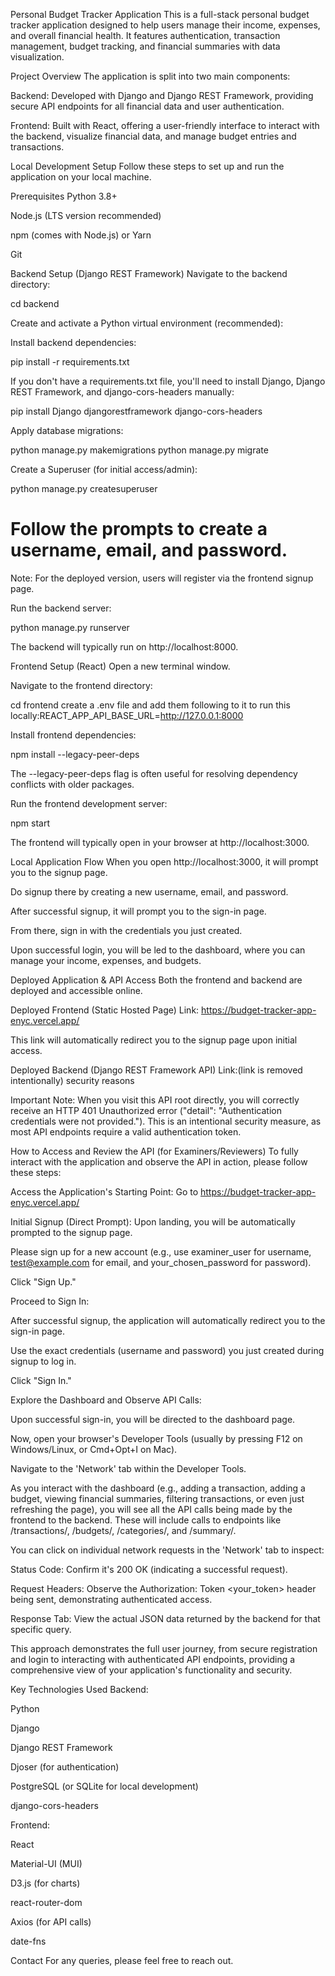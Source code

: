Personal Budget Tracker Application
This is a full-stack personal budget tracker application designed to help users manage their income, expenses, and overall financial health. It features authentication, transaction management, budget tracking, and financial summaries with data visualization.

Project Overview
The application is split into two main components:

Backend: Developed with Django and Django REST Framework, providing secure API endpoints for all financial data and user authentication.

Frontend: Built with React, offering a user-friendly interface to interact with the backend, visualize financial data, and manage budget entries and transactions.

Local Development Setup
Follow these steps to set up and run the application on your local machine.

Prerequisites
Python 3.8+

Node.js (LTS version recommended)

npm (comes with Node.js) or Yarn

Git

Backend Setup (Django REST Framework)
Navigate to the backend directory:

cd backend

Create and activate a Python virtual environment (recommended):



Install backend dependencies:

pip install -r requirements.txt 

If you don't have a requirements.txt file, you'll need to install Django, Django REST Framework, and django-cors-headers manually:

pip install Django djangorestframework django-cors-headers

Apply database migrations:

python manage.py makemigrations
python manage.py migrate

Create a Superuser (for initial access/admin):

python manage.py createsuperuser
# Follow the prompts to create a username, email, and password.

Note: For the deployed version, users will register via the frontend signup page.

Run the backend server:

python manage.py runserver

The backend will typically run on http://localhost:8000.

Frontend Setup (React)
Open a new terminal window.

Navigate to the frontend directory:

cd frontend
create a .env file and add them following to it to run this locally:REACT_APP_API_BASE_URL=http://127.0.0.1:8000


Install frontend dependencies:

npm install --legacy-peer-deps

The --legacy-peer-deps flag is often useful for resolving dependency conflicts with older packages.

Run the frontend development server:

npm start

The frontend will typically open in your browser at http://localhost:3000.

Local Application Flow
When you open http://localhost:3000, it will prompt you to the signup page.

Do signup there by creating a new username, email, and password.

After successful signup, it will prompt you to the sign-in page.

From there, sign in with the credentials you just created.

Upon successful login, you will be led to the dashboard, where you can manage your income, expenses, and budgets.

Deployed Application & API Access
Both the frontend and backend are deployed and accessible online.

Deployed Frontend (Static Hosted Page)
Link: https://budget-tracker-app-enyc.vercel.app/

This link will automatically redirect you to the signup page upon initial access.

Deployed Backend (Django REST Framework API)
Link:(link is removed intentionally) security reasons

Important Note: When you visit this API root directly, you will correctly receive an HTTP 401 Unauthorized error ("detail": "Authentication credentials were not provided."). This is an intentional security measure, as most API endpoints require a valid authentication token.

How to Access and Review the API (for Examiners/Reviewers)
To fully interact with the application and observe the API in action, please follow these steps:

Access the Application's Starting Point:
Go to https://budget-tracker-app-enyc.vercel.app/

Initial Signup (Direct Prompt):
Upon landing, you will be automatically prompted to the signup page.

Please sign up for a new account (e.g., use examiner_user for username, test@example.com for email, and your_chosen_password for password).

Click "Sign Up."

Proceed to Sign In:

After successful signup, the application will automatically redirect you to the sign-in page.

Use the exact credentials (username and password) you just created during signup to log in.

Click "Sign In."

Explore the Dashboard and Observe API Calls:

Upon successful sign-in, you will be directed to the dashboard page.

Now, open your browser's Developer Tools (usually by pressing F12 on Windows/Linux, or Cmd+Opt+I on Mac).

Navigate to the 'Network' tab within the Developer Tools.

As you interact with the dashboard (e.g., adding a transaction, adding a budget, viewing financial summaries, filtering transactions, or even just refreshing the page), you will see all the API calls being made by the frontend to the backend. These will include calls to endpoints like /transactions/, /budgets/, /categories/, and /summary/.

You can click on individual network requests in the 'Network' tab to inspect:

Status Code: Confirm it's 200 OK (indicating a successful request).

Request Headers: Observe the Authorization: Token <your_token> header being sent, demonstrating authenticated access.

Response Tab: View the actual JSON data returned by the backend for that specific query.

This approach demonstrates the full user journey, from secure registration and login to interacting with authenticated API endpoints, providing a comprehensive view of your application's functionality and security.

Key Technologies Used
Backend:

Python

Django

Django REST Framework

Djoser (for authentication)

PostgreSQL (or SQLite for local development)

django-cors-headers

Frontend:

React

Material-UI (MUI)

D3.js (for charts)

react-router-dom

Axios (for API calls)

date-fns

Contact
For any queries, please feel free to reach out.

